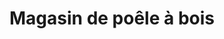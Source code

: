 ---
title: "Magasin de poêle à bois"
url: /ezy-sur-eure/magasin-de-poele-a-bois/
shop: supermarché
---
